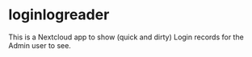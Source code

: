 # loginlogreader
This is a Nextcloud app to show (quick and dirty) Login records for the Admin user to see.
